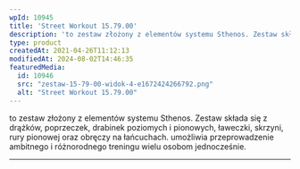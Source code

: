 ```yaml
---
wpId: 10945
title: 'Street Workout 15.79.00'
description: 'to zestaw złożony z elementów systemu Sthenos. Zestaw składa się z drążków, poprzeczek, drabinek poziomych i pionowych, ławeczki, skrzyni, rury pionowej oraz obręczy na łańcuchach. umożliwia przeprowadzenie ambitnego i różnorodnego treningu wielu osobom jednocześnie.'
type: product
createdAt: 2021-04-26T11:12:13
modifiedAt: 2024-08-02T14:46:35
featuredMedia:
  id: 10946
  src: "zestaw-15-79-00-widok-4-e1672424266792.png"
  alt: "Street Workout 15.79.00"
---
```



to zestaw złożony z elementów systemu Sthenos. Zestaw składa się z drążków, poprzeczek, drabinek poziomych i pionowych, ławeczki, skrzyni, rury pionowej oraz obręczy na łańcuchach. umożliwia przeprowadzenie ambitnego i różnorodnego treningu wielu osobom jednocześnie.

* * *